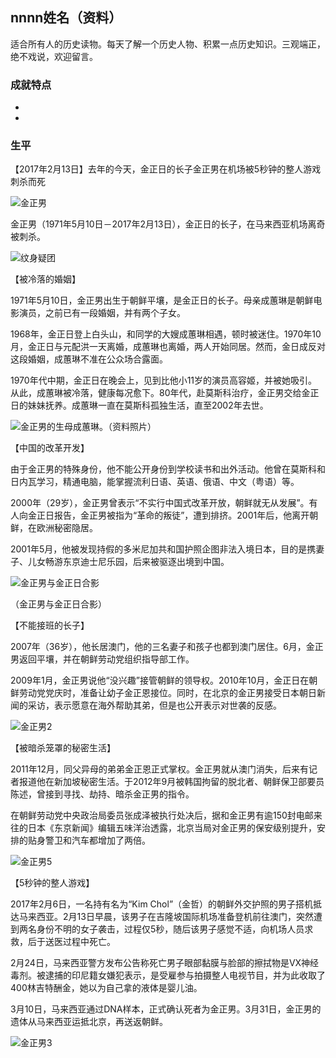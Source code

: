 ## nnnn姓名（资料）

适合所有人的历史读物。每天了解一个历史人物、积累一点历史知识。三观端正，绝不戏说，欢迎留言。  

### 成就特点

- ​
- ​


### 生平

【2017年2月13日】去年的今天，金正日的长子金正男在机场被5秒钟的整人游戏刺杀而死

![金正男](金正男.jpg)

金正男（1971年5月10日－2017年2月13日），金正日的长子，在马来西亚机场离奇被刺杀。

![纹身疑团](纹身疑团.jpeg)

【被冷落的婚姻】

1971年5月10日，金正男出生于朝鲜平壤，是金正日的长子。母亲成蕙琳是朝鲜电影演员，之前已有一段婚姻，并有两个子女。

1968年，金正日登上白头山，和同学的大嫂成蕙琳相遇，顿时被迷住。1970年10月，金正日与元配洪一天离婚，成蕙琳也离婚，两人开始同居。然而，金日成反对这段婚姻，成蕙琳不准在公众场合露面。

1970年代中期，金正日在晚会上，见到比他小11岁的演员高容姬，并被她吸引。从此，成蕙琳被冷落，健康每况愈下。80年代，赴莫斯科治疗，金正男交给金正日的妹妹抚养。成蕙琳一直在莫斯科孤独生活，直至2002年去世。

![金正男的生母成蕙琳。（资料照片）](金正男的生母成蕙琳。（资料照片）.jpg)

【中国的改革开发】

由于金正男的特殊身份，他不能公开身份到学校读书和出外活动。他曾在莫斯科和日内瓦学习，精通电脑，能掌握流利日语、英语、俄语、中文（粤语）等。

2000年（29岁），金正男曾表示“不实行中国式改革开放，朝鲜就无从发展”。有人向金正日报告，金正男被指为“革命的叛徒”，遭到排挤。2001年后，他离开朝鲜，在欧洲秘密隐居。

2001年5月，他被发现持假的多米尼加共和国护照企图非法入境日本，目的是携妻子、儿女畅游东京迪士尼乐园，后来被驱逐出境到中国。

![金正男与金正日合影](金正男与金正日合影.jpeg)

（金正男与金正日合影）

【不能接班的长子】

2007年（36岁），他长居澳门，他的三名妻子和孩子也都到澳门居住。6月，金正男返回平壤，并在朝鲜劳动党组织指导部工作。

2009年1月，金正男说他“没兴趣”接管朝鲜的领导权。2010年10月，金正日在朝鲜劳动党党庆时，准备让幼子金正恩接位。同时，在北京的金正男接受日本朝日新闻的采访，表示愿意在海外帮助其弟，但是也公开表示对世袭的反感。

![金正男2](金正男2.jpg)

【被暗杀笼罩的秘密生活】

2011年12月，同父异母的弟弟金正恩正式掌权。金正男就从澳门消失，后来有记者报道他在新加坡秘密生活。于2012年9月被韩国拘留的脱北者、朝鲜保卫部要员陈述，曾接到寻找、劫持、暗杀金正男的指令。

在朝鲜劳动党中央政治局委员张成泽被执行处决后，据和金正男有逾150封电邮来往的日本《东京新闻》编辑五味洋治透露，北京当局对金正男的保安级别提升，安排的贴身警卫和汽车都增加了两倍。

![金正男5](金正男5.jpeg)



【5秒钟的整人游戏】

2017年2月6日，一名持有名为“Kim Chol”（金哲）的朝鲜外交护照的男子搭机抵达马来西亚。2月13日早晨，该男子在吉隆坡国际机场准备登机前往澳门，突然遭到两名身份不明的女子袭击，过程仅5秒，随后该男子感觉不适，向机场人员求救，后于送医过程中死亡。

2月24日，马来西亚警方发布公告称死亡男子眼部黏膜与脸部的擦拭物是VX神经毒剂。被逮捕的印尼籍女嫌犯表示，是受雇参与拍摄整人电视节目，并为此收取了400林吉特酬金，她以为自己拿的液体是婴儿油。

3月10日，马来西亚通过DNA样本，正式确认死者为金正男。3月31日，金正男的遗体从马来西亚运抵北京，再送返朝鲜。

![金正男3](金正男3.jpeg)









